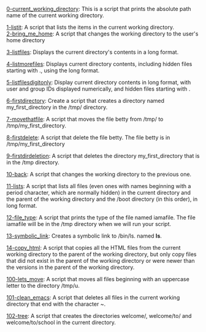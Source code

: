 [0-current_working_directory](0-current_working_directory): This is a script that prints the absolute path name of the current working directory.

[1-listit](1-listit): A script that lists the items in the current working directory.  
[2-bring_me_home](2-bring_me_home): A script that changes the working directory to the user's home directory

[3-listfiles](3-listfiles): Displays the current directory's contents in a long format.

[4-listmorefiles](4-listmorefiles): Displays current directory contents, including hidden files starting with ., using the long format.

[5-listfilesdigitonly](5-listfilesdigitonly): Display current directory contents in long format, with user and group IDs displayed numerically, and hidden files starting with .

[6-firstdirectory](6-firstdirectory): Create a script that creates a directory named my_first_directory in the /tmp/ directory.

[7-movethatfile](7-movethatfile): A script that moves the file betty from /tmp/ to /tmp/my_first_directory.

[8-firstdelete](8-firstdelete): A script that delete the file betty. The file betty is in /tmp/my_first_directory

[9-firstdirdeletion](9-firstdirdeletion): A script that deletes the directory my_first_directory that is in the /tmp directory.

[10-back](10-back): A script that changes the working directory to the previous one.

[11-lists](11-lists): A script that lists all files (even ones with names beginning with a period character, which are normally hidden) in the current directory and the parent of the working directory and the /boot directory (in this order), in long format.

[12-file_type](12-file_type): A script that prints the type of the file named iamafile. The file iamafile will be in the /tmp directory when we will run your script.

[13-symbolic_link](13-symbolic_link): Creates a symbolic link to /bin/ls. named __ls__.

[14-copy_html](14-copy_html):  A script that copies all the HTML files from the current working directory to the parent of the working directory, but only copy files that did not exist in the parent of the working directory or were newer than the versions in the parent of the working directory.

[100-lets_move](100-lets_move): A script that moves all files beginning with an uppercase letter to the directory /tmp/u.

[101-clean_emacs](101-clean_emacs): A script that deletes all files in the current working directory that end with the character ~.

[102-tree](102-tree): A script that creates the directories welcome/, welcome/to/ and welcome/to/school in the current directory.